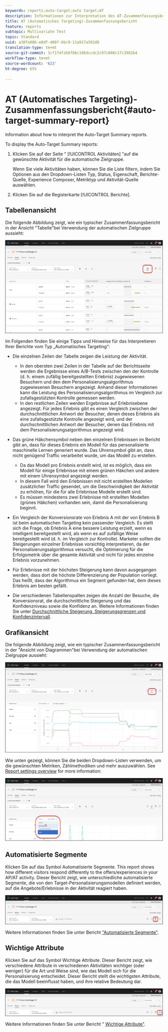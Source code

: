 ```yaml
---
keywords: reports;auto-target;auto target;AT
description: Informationen zur Interpretation des AT-Zusammenfassungsberichts.
title: AT (Automatisches Targeting)-Zusammenfassungsbericht
feature: reports
subtopic: Multivariate Test
topic: Standard
uuid: a30fa886-e8df-408f-bbc9-11a917a592d8
translation-type: tm+mt
source-git-commit: 3cf1f4fa56f86c106dccdc2c97c080c17c3982b4
workflow-type: tm+mt
source-wordcount: '623'
ht-degree: 65%

---
```



# AT (Automatisches Targeting)-Zusammenfassungsbericht{#auto-target-summary-report}

Information about how to interpret the Auto-Target Summary reports.

To display the Auto-Target Summary reports:

1. Klicken Sie auf der Seite &quot; [!UICONTROL Aktivitäten] &quot;auf die gewünschte Aktivität für die automatische Zielgruppe.

   Wenn Sie viele Aktivitäten haben, können Sie die Liste filtern, indem Sie Optionen aus den Dropdown-Listen Typ, Status, Eigenschaft, Berichte-Quelle, Experience Composer, Metriktyp und Aktivität-Quelle auswählen.

1. Klicken Sie auf die Registerkarte [!UICONTROL Berichte].

## Tabellenansicht 

Die folgende Abbildung zeigt, wie ein typischer Zusammenfassungsbericht in der Ansicht &quot;Tabelle&quot;bei Verwendung der automatischen Zielgruppe aussieht:

![Bericht zur automatischen Zielgruppe der Ansicht von Tabellen](/help/c-reports/assets/at-table-view.png)

Im Folgenden finden Sie einige Tipps und Hinweise für das Interpretieren Ihrer Berichte vom Typ „Automatisches Targeting“:

* Die einzelnen Zeilen der Tabelle zeigen die Leistung der Aktivität.

   * In den obersten zwei Zeilen in der Tabelle auf der Berichtsseite werden die Ergebnisse eines A/B-Tests zwischen den der Kontrolle (d. h. einem zufällig bereitgestellten Erlebnis) zugewiesenen Besuchern und den dem Personalisierungsalgorithmus zugewiesenen Besuchern angezeigt. Anhand dieser Informationen kann die Leistung des Personalisierungsalgorithmus im Vergleich zur zufallsgestützten Kontrolle gemessen werden.
   * In den restlichen Zeilen werden Ergebnisse auf Erlebnisebene angezeigt. Für jedes Erlebnis gibt es einen Vergleich zwischen der durchschnittlichen Antwort der Besucher, denen dieses Erlebnis als eine zufallsgestützte Kontrolle angezeigt wird, und der durchschnittlichen Antwort der Besucher, denen das Erlebnis mit dem Personalisierungsalgorithmus angezeigt wird.

* Das grüne Häkchensymbol neben den einzelnen Erlebnissen im Bericht gibt an, dass für dieses Erlebnis ein Modell für das personalisierte maschinelle Lernen generiert wurde. Das Uhrensymbol gibt an, dass nicht genügend Traffic verarbeitet wurde, um das Modell zu erstellen.

   * Da das Modell pro Erlebnis erstellt wird, ist es möglich, dass ein Modell für einige Erlebnisse mit einem grünen Häkchen und andere mit einem Uhrensymbol angezeigt werden.
   * In diesem Fall wird den Erlebnissen mit nicht erstellten Modellen zusätzlicher Traffic gesendet, um die Geschwindigkeit der Aktivität zu erhöhen, für die für alle Erlebnisse Modelle erstellt sind.
   * Es müssen mindestens zwei Erlebnisse mit erstellten Modellen (grünes Häkchen) vorhanden sein, damit die Personalisierung beginnt.

* Ein Vergleich der Konversionsrate von Erlebnis A mit der von Erlebnis B ist beim automatischen Targeting kein passender Vergleich. Es stellt sich die Frage, ob Erlebnis A eine bessere Leistung erzielt, wenn es intelligent bereitgestellt wird, als wenn es auf zufällige Weise bereitgestellt wird (d. h. im Vergleich zur Kontrolle). Marketer sollten die Steigerungen einzelner Erlebnisse vorsichtig interpretieren, da der Personalisierungsalgorithmus versucht, die Optimierung für die Erfolgsmetrik über die gesamte Aktivität und nicht für jedes einzelne Erlebnis vorzunehmen.
* Für Erlebnisse mit der höchsten Steigerung kann davon ausgegangen werden, dass dort die höchste Differenzierung der Population vorliegt. Das heißt, dass der Algorithmus ein Segment gefunden hat, dem dieses Erlebnis am besten gefällt.
* Die verschiedenen Tabellenspalten zeigen die Anzahl der Besuche, die Konversionsrat, die durchschnittliche Steigerung und das Konfidenzniveau sowie die Konfidenz an. Weitere Informationen finden Sie unter [Durchschnittliche Steigerung, Steigerungsgrenzen und Konfidenzintervall](/help/c-reports/c-report-settings/average-lift-bounds-and-confidence-interval.md).

## Grafikansicht

Die folgende Abbildung zeigt, wie ein typischer Zusammenfassungsbericht in der &quot;Ansicht von Diagrammen&quot;bei Verwendung der automatischen Zielgruppe aussieht:

![Auto-Target graph view report](/help/c-reports/assets/at-graph-view.png)

Wie unten gezeigt, können Sie die beiden Dropdown-Listen verwenden, um die gewünschten Metriken, Zählmethodiken und mehr auszuwählen. See [Report settings overview](/help/c-reports/c-report-settings/report-settings.md) for more information:

![Auto-Target graph view report](/help/c-reports/assets/at-graph-view-2.png)

## Automatisierte Segmente

Klicken Sie auf das Symbol Automatisierte Segmente. This report shows how different visitors respond differently to the offers/experiences in your AP/AT activity. Dieser Bericht zeigt, wie unterschiedliche automatisierte Segmente, die von den Target-Personalisierungsmodellen definiert werden, auf die Angebote/Erlebnisse in der Aktivität reagiert haben.

![Symbol für automatisierte Segmente](/help/c-reports/assets/icon-automated-sements.png)

Weitere Informationen finden Sie unter Bericht [&quot;Automatisierte Segmente&quot;](/help/c-reports/c-personalization-insights-reports/automated-segments-report.md).

## Wichtige Attribute

Klicken Sie auf das Symbol Wichtige Attribute. Dieser Bericht zeigt, wie verschiedene Attribute in verschiedenen Aktivitäten wichtiger (oder weniger) für die Art und Weise sind, wie das Modell sich für die Personalisierung entscheidet. Dieser Bericht stellt die wichtigsten Attribute, die das Modell beeinflusst haben, und ihre relative Bedeutung dar.

![Symbol &quot;Wichtige Attribute&quot;](/help/c-reports/assets/icon-important-attributes.png)

Weitere Informationen finden Sie unter Bericht &quot; [Wichtige Attribute&quot;](/help/c-reports/c-personalization-insights-reports/important-attributes-report.md).
